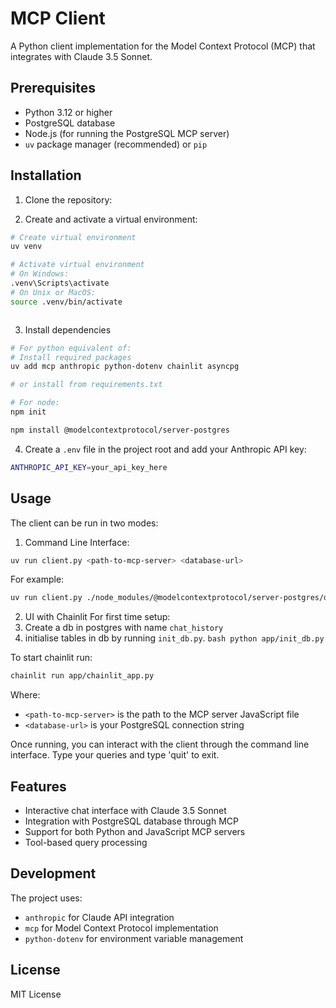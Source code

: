 # MCP Client

A Python client implementation for the Model Context Protocol (MCP) that integrates with Claude 3.5 Sonnet.

## Prerequisites

- Python 3.12 or higher
- PostgreSQL database
- Node.js (for running the PostgreSQL MCP server)
- `uv` package manager (recommended) or `pip`

## Installation

1. Clone the repository:

2. Create and activate a virtual environment:

```bash 
# Create virtual environment
uv venv

# Activate virtual environment
# On Windows:
.venv\Scripts\activate
# On Unix or MacOS:
source .venv/bin/activate



```


3. Install dependencies

```bash
# For python equivalent of:
# Install required packages
uv add mcp anthropic python-dotenv chainlit asyncpg

# or install from requirements.txt

# For node:
npm init

npm install @modelcontextprotocol/server-postgres
```

4. Create a `.env` file in the project root and add your Anthropic API key:

```bash
ANTHROPIC_API_KEY=your_api_key_here
```



## Usage

The client can be run in two modes:

1. Command Line Interface:
```bash
uv run client.py <path-to-mcp-server> <database-url>
```

For example:

```bash
uv run client.py ./node_modules/@modelcontextprotocol/server-postgres/dist/index.js postgresql://localhost/your_database
```

2. UI with Chainlit
For first time setup:
1. Create a db in postgres with name `chat_history`
2. initialise tables in db by running `init_db.py`. ```bash python app/init_db.py```

To start chainlit run:
```bash
chainlit run app/chainlit_app.py
```

Where:
- `<path-to-mcp-server>` is the path to the MCP server JavaScript file
- `<database-url>` is your PostgreSQL connection string

Once running, you can interact with the client through the command line interface. Type your queries and type 'quit' to exit.

## Features

- Interactive chat interface with Claude 3.5 Sonnet
- Integration with PostgreSQL database through MCP
- Support for both Python and JavaScript MCP servers
- Tool-based query processing

## Development

The project uses:
- `anthropic` for Claude API integration
- `mcp` for Model Context Protocol implementation
- `python-dotenv` for environment variable management

## License

MIT License